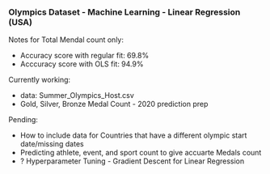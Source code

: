 ### Olympics Dataset - Machine Learning - Linear Regression (USA)

Notes for Total Mendal count only:
- Accuracy score with regular fit: 69.8%
- Acccuracy score with OLS fit: 94.9%

Currently working:
- data: Summer_Olympics_Host.csv
- Gold, Silver, Bronze Medal Count - 2020 prediction prep
 


Pending:
- How to include data for Countries that have a different olympic start date/missing dates
- Predicting athlete, event, and sport count to give accuarte Medals count
- ? Hyperparameter Tuning - Gradient Descent for Linear Regression
